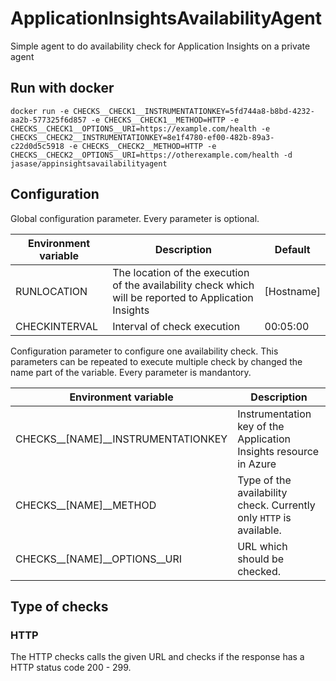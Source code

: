 # ApplicationInsightsAvailabilityAgent
Simple agent to do availability check for Application Insights on a private agent

## Run with docker

```
docker run -e CHECKS__CHECK1__INSTRUMENTATIONKEY=5fd744a8-b8bd-4232-aa2b-577325f6d857 -e CHECKS__CHECK1__METHOD=HTTP -e CHECKS__CHECK1__OPTIONS__URI=https://example.com/health -e CHECKS__CHECK2__INSTRUMENTATIONKEY=8e1f4780-ef00-482b-89a3-c22d0d5c5918 -e CHECKS__CHECK2__METHOD=HTTP -e CHECKS__CHECK2__OPTIONS__URI=https://otherexample.com/health -d jasase/appinsightsavailabilityagent
```

## Configuration

Global configuration parameter. Every parameter is optional.

| Environment variable | Description | Default |
|----------------------|-------------|---------|
| RUNLOCATION          | The location of the execution of the availability check which will be reported to Application Insights |  [Hostname] |
| CHECKINTERVAL        | Interval of check execution |  00:05:00 |


Configuration parameter to configure one availability check. This parameters can be repeated to execute multiple check by changed the name part of the variable. Every parameter is mandantory.

| Environment variable | Description |
|----------------------|-------------|
| CHECKS__[NAME]__INSTRUMENTATIONKEY | Instrumentation key of the Application Insights resource in Azure | 
| CHECKS__[NAME]__METHOD | Type of the availability check. Currently only `HTTP` is available. | 
| CHECKS__[NAME]__OPTIONS__URI | URL which should be checked. | 

## Type of checks

### HTTP

The HTTP checks calls the given URL and checks if the response has a HTTP status code 200 - 299.